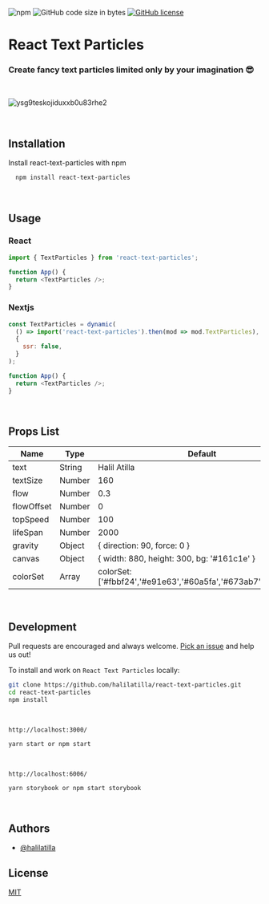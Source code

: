 ![npm](https://img.shields.io/npm/v/react-text-particles?label=npm) ![GitHub code size in bytes](https://img.shields.io/github/languages/code-size/halilatilla/react-text-particles?label=code%20size)
[![GitHub license](https://img.shields.io/github/license/halilatilla/react-text-particles?label=license)](https://github.com/halilatilla/react-text-particles/blob/main/LICENSE)

# React Text Particles

### **Create fancy text particles limited only by your imagination** 😎

<br>

![ysg9teskojiduxxb0u83rhe2](https://user-images.githubusercontent.com/27916419/147081699-e10f8eef-52a5-4ac3-a68f-23ec109ae38b.gif)

<br>

## Installation

Install react-text-particles with npm

```bash
  npm install react-text-particles
```

<br>

## Usage

### React

```js
import { TextParticles } from 'react-text-particles';

function App() {
  return <TextParticles />;
}
```

### Nextjs

```js
const TextParticles = dynamic(
  () => import('react-text-particles').then(mod => mod.TextParticles),
  {
    ssr: false,
  }
);

function App() {
  return <TextParticles />;
}
```

<br>

## Props List

| Name       | Type   | Default                                                       |
| ---------- | ------ | ------------------------------------------------------------- |
| text       | String | Halil Atilla                                                  |
| textSize   | Number | 160                                                           |
| flow       | Number | 0.3                                                           |
| flowOffset | Number | 0                                                             |
| topSpeed   | Number | 100                                                           |
| lifeSpan   | Number | 2000                                                          |
| gravity    | Object | { direction: 90, force: 0 }                                   |
| canvas     | Object | { width: 880, height: 300, bg: '#161c1e' }                    |
| colorSet   | Array  | colorSet: ['#fbbf24','#e91e63','#60a5fa','#673ab7','#65a30d'] |

<br>

## Development

Pull requests are encouraged and always welcome.
[Pick an issue](https://github.com/halilatilla/react-text-particles/issues)
and help us out!

To install and work on `React Text Particles` locally:

```bash
git clone https://github.com/halilatilla/react-text-particles.git
cd react-text-particles
npm install
```

<br>

`http://localhost:3000/`

```bash
yarn start or npm start
```

<br>

`http://localhost:6006/`

```bash
yarn storybook or npm start storybook
```

<br>

## Authors

- [@halilatilla](https://www.github.com/halilatilla)

## License

[MIT](https://choosealicense.com/licenses/mit/)
